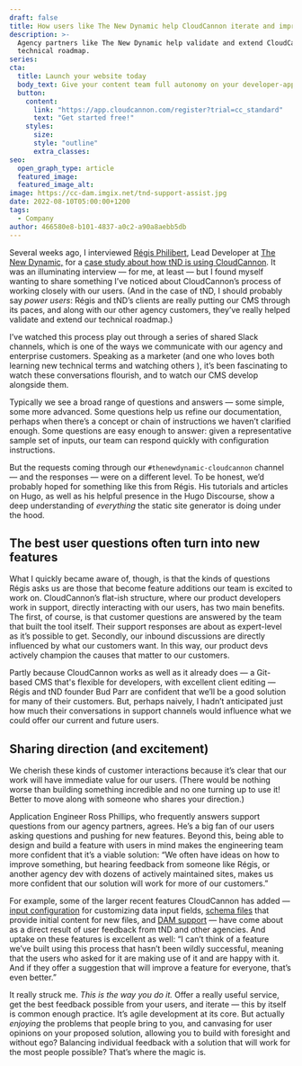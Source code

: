 ```yaml
---
draft: false
title: How users like The New Dynamic help CloudCannon iterate and improve
description: >-
  Agency partners like The New Dynamic help validate and extend CloudCannon's
  technical roadmap. 
series:
cta:
  title: Launch your website today
  body_text: Give your content team full autonomy on your developer-approved tech stack with CloudCannon.
  button:
    content: 
      link: "https://app.cloudcannon.com/register?trial=cc_standard"
      text: "Get started free!"
    styles:
      size:
      style: "outline"
      extra_classes:
seo:
  open_graph_type: article
  featured_image:
  featured_image_alt:
image: https://cc-dam.imgix.net/tnd-support-assist.jpg
date: 2022-08-10T05:00:00+1200
tags:
  - Company
author: 466580e8-b101-4837-a0c2-a90a8aebb5db
---
```

Several weeks ago, I interviewed [Régis Philibert](https://www.regisphilibert.com/), Lead Developer at [The New Dynamic,](https://www.thenewdynamic.com/) for a [case study about how tND is using CloudCannon](https://cloudcannon.com/customers/the-new-dynamic/). It was an illuminating interview — for me, at least — but I found myself wanting to share something I’ve noticed about CloudCannon’s process of working closely with our users. (And in the case of tND, I should probably say *power users*\: Régis and tND’s clients are really putting our CMS through its paces, and along with our other agency customers, they’ve really helped validate and extend our technical roadmap.)

I’ve watched this process play out through a series of shared Slack channels, which is one of the ways we communicate with our agency and enterprise customers. Speaking as a marketer (and one who loves both learning new technical terms and watching others ), it’s been fascinating to watch these conversations flourish, and to watch our CMS develop alongside them.

Typically we see a broad range of questions and answers — some simple, some more advanced. Some questions help us refine our documentation, perhaps when there’s a concept or chain of instructions we haven’t clarified enough. Some questions are easy enough to answer: given a representative sample set of inputs, our team can respond quickly with configuration instructions.

But the requests coming through our `#thenewdynamic-cloudcannon` channel — and the responses — were on a different level. To be honest, we’d probably hoped for something like this from Régis. His tutorials and articles on Hugo, as well as his helpful presence in the Hugo Discourse, show a deep understanding of *everything* the static site generator is doing under the hood.

## The best user questions often turn into new features

What I quickly became aware of, though, is that the kinds of questions Régis asks us are those that become feature additions our team is excited to work on. CloudCannon’s flat-ish structure, where our product developers work in support, directly interacting with our users, has two main benefits. The first, of course, is that customer questions are answered by the team that built the tool itself. Their support responses are about as expert-level as it’s possible to get. Secondly, our inbound discussions are directly influenced by what our customers want. In this way, our product devs actively champion the causes that matter to our customers.

Partly because CloudCannon works as well as it already does — a Git-based CMS that's flexible for developers, with excellent client editing — Régis and tND founder Bud Parr are confident that we’ll be a good solution for many of their customers. But, perhaps naively, I hadn’t anticipated just how much their conversations in support channels would influence what we could offer our current and future users.

## Sharing direction (and excitement)

We cherish these kinds of customer interactions because it’s clear that our work will have immediate value for our users. (There would be nothing worse than building something incredible and no one turning up to use it\! Better to move along with someone who shares your direction.)

Application Engineer Ross Phillips, who frequently answers support questions from our agency partners, agrees. He’s a big fan of our users asking questions and pushing for new features. Beyond this, being able to design and build a feature with users in mind makes the engineering team more confident that it’s a viable solution: “We often have ideas on how to improve something, but hearing feedback from someone like Régis, or another agency dev with dozens of actively maintained sites, makes us more confident that our solution will work for more of our customers.”

For example, some of the larger recent features CloudCannon has added — [input configuration](https://cloudcannon.com/documentation/articles/how-to-choose-what-input-is-used-in-the-data-editor/) for customizing data input fields, [schema files](https://cloudcannon.com/documentation/articles/creating-collection-schemas/) that provide initial content for new files, and [DAM support](https://cloudcannon.com/documentation/articles/integrating-your-dam-with-cloudcannon/) — have come about as a direct result of user feedback from tND and other agencies. And uptake on these features is excellent as well: “I can’t think of a feature we’ve built using this process that hasn’t been wildly successful, meaning that the users who asked for it are making use of it and are happy with it. And if they offer a suggestion that will improve a feature for everyone, that’s even better.”

It really struck me. *This is the way you do it.* Offer a really useful service, get the best feedback possible from your users, and iterate — this by itself is common enough practice. It’s agile development at its core. But actually *enjoying* the problems that people bring to you, and canvasing for user opinions on your proposed solution, allowing you to build with foresight and without ego? Balancing individual feedback with a solution that will work for the most people possible? That’s where the magic is.